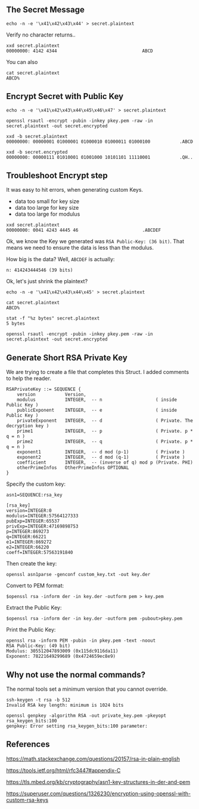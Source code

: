 ## The Secret Message
```
echo -n -e '\x41\x42\x43\x44' > secret.plaintext
```
Verify no character returns..
```
xxd secret.plaintext
00000000: 4142 4344                                ABCD
```
You can also
```
cat secret.plaintext
ABCD%
```

## Encrypt Secret with Public Key
```
echo -n -e '\x41\x42\x43\x44\x45\x46\x47' > secret.plaintext

openssl rsautl -encrypt -pubin -inkey pkey.pem -raw -in secret.plaintext -out secret.encrypted

xxd -b secret.plaintext
00000000: 00000001 01000001 01000010 01000011 01000100           .ABCD

xxd -b secret.encrypted
00000000: 00000111 01010001 01001000 10101101 11110001           .QH..

```

## Troubleshoot Encrypt step
It was easy to hit errors, when generating custom Keys.

- data too small for key size
- data too large for key size
- data too large for modulus

```
xxd secret.plaintext
00000000: 0041 4243 4445 46                        .ABCDEF
```

Ok, we know the Key we generated was `RSA Public-Key: (36 bit)`.  That means we need to ensure the data is less than the modulus.

How big is the data?  Well, `ABCDEF` is actually:
```
n: 414243444546 (39 bits)
```
Ok, let's just shrink the plaintext?
```
echo -n -e '\x41\x42\x43\x44\x45' > secret.plaintext

cat secret.plaintext
ABCD%                      

stat -f "%z bytes" secret.plaintext
5 bytes

openssl rsautl -encrypt -pubin -inkey pkey.pem -raw -in secret.plaintext -out secret.encrypted
```

## Generate Short RSA Private Key
We are trying to create a file that completes this Struct.  I added comments to help the reader.

```
RSAPrivateKey ::= SEQUENCE {
    version           Version,
    modulus           INTEGER,  -- n                    ( inside Public Key )
    publicExponent    INTEGER,  -- e                    ( inside Public Key )
    privateExponent   INTEGER,  -- d                    ( Private. The decryption key )
    prime1            INTEGER,  -- p                    ( Private. p * q = n )
    prime2            INTEGER,  -- q                    ( Private. p * q = n )
    exponent1         INTEGER,  -- d mod (p-1)          ( Private )
    exponent2         INTEGER,  -- d mod (q-1)          ( Private )
    coefficient       INTEGER,  -- (inverse of q) mod p (Private. PHI)
    otherPrimeInfos   OtherPrimeInfos OPTIONAL
}
```
Specify the custom key:
```
asn1=SEQUENCE:rsa_key

[rsa_key]
version=INTEGER:0
modulus=INTEGER:57564127333
pubExp=INTEGER:65537
privExp=INTEGER:47169898753
p=INTEGER:869273
q=INTEGER:66221
e1=INTEGER:869272
e2=INTEGER:66220
coeff=INTEGER:57563191840
```


Then create the key:
```
openssl asn1parse -genconf custom_key.txt -out key.der
```
Convert to PEM format:
```
$openssl rsa -inform der -in key.der -outform pem > key.pem
```
Extract the Public Key:
```
$openssl rsa -inform der -in key.der -outform pem -pubout>pkey.pem
```
Print the Public Key:
```
openssl rsa -inform PEM -pubin -in pkey.pem -text -noout
RSA Public-Key: (49 bit)
Modulus: 305512047893009 (0x115dc9116da11)
Exponent: 78221649299689 (0x4724659ec8e9)
```


## Why not use the normal commands?
The normal tools set a minimum version that you cannot override.
```
ssh-keygen -t rsa -b 512
Invalid RSA key length: minimum is 1024 bits

openssl genpkey -algorithm RSA -out private_key.pem -pkeyopt rsa_keygen_bits:100
genpkey: Error setting rsa_keygen_bits:100 parameter:
```






## References
https://math.stackexchange.com/questions/20157/rsa-in-plain-english

https://tools.ietf.org/html/rfc3447#appendix-C                   

https://tls.mbed.org/kb/cryptography/asn1-key-structures-in-der-and-pem

https://superuser.com/questions/1326230/encryption-using-openssl-with-custom-rsa-keys
